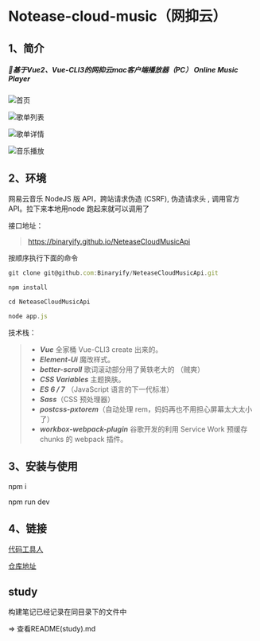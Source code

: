 # Notease-cloud-music（网抑云）

## 1、简介

##### 🎵基于Vue2、Vue-CLI3的网抑云mac客户端播放器（PC） Online Music Player

![首页](https://user-images.githubusercontent.com/23615778/62509203-da358580-b83c-11e9-97b3-367fb06a8347.png)



![歌单列表](https://user-images.githubusercontent.com/23615778/62509204-dace1c00-b83c-11e9-8d3f-0bcb93e3aab7.png)



![歌单详情](https://user-images.githubusercontent.com/23615778/62509201-d99cef00-b83c-11e9-8e4b-b122b8b94468.png)



![音乐播放](https://user-images.githubusercontent.com/23615778/62509202-da358580-b83c-11e9-98e1-530e5741ff56.png)



## 2、环境

网易云音乐 NodeJS 版 API，跨站请求伪造 (CSRF), 伪造请求头 , 调用官方 API。拉下来本地用node 跑起来就可以调用了

接口地址：

>  https://binaryify.github.io/NeteaseCloudMusicApi

按顺序执行下面的命令

```js
git clone git@github.com:Binaryify/NeteaseCloudMusicApi.git

npm install

cd NeteaseCloudMusicApi

node app.js
```







技术栈：

> - ***Vue*** 全家桶 Vue-CLI3 create 出来的。
> - ***Element-Ui*** 魔改样式。
> - ***better-scroll*** 歌词滚动部分用了黄轶老大的 （贼爽）
> - ***CSS Variables*** 主题换肤。
> - ***ES 6 / 7*** （JavaScript 语言的下一代标准）
> - ***Sass***（CSS 预处理器）
> - ***postcss-pxtorem***（自动处理 rem，妈妈再也不用担心屏幕太大太小了）
> - ***workbox-webpack-plugin*** 谷歌开发的利用 Service Work 预缓存 chunks 的 webpack 插件。



## 3、安装与使用

npm i

npm run dev

## 4、链接

[代码工具人](https://github.com/chen-zuo)

[仓库地址](https://github.com/chen-zuo/notease-cloud-music)

## study

构建笔记已经记录在同目录下的文件中

 => 查看README(study).md